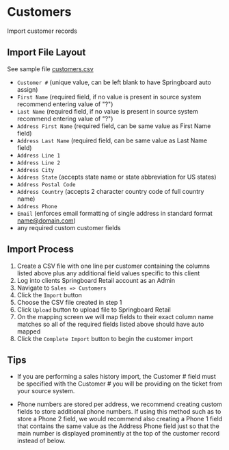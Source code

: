 # Customers
Import customer records


## Import File Layout
See sample file [customers.csv](../examples/customers.csv)

* `Customer #` (unique value, can be left blank to have Springboard auto assign)
* `First Name` (required field, if no value is present in source system recommend entering value of "?")
* `Last Name` (required field, if no value is present in source system recommend entering value of "?")
* `Address First Name` (required field, can be same value as First Name field)
* `Address Last Name` (required field, can be same value as Last Name field)
* `Address Line 1`
* `Address Line 2`
* `Address City`
* `Address State` (accepts state name or state abbreviation for US states)
* `Address Postal Code`
* `Address Country` (accepts 2 character country code of full country name)
* `Address Phone`
* `Email` (enforces email formatting of single address in standard format name@domain.com)
* any required custom customer fields


## Import Process
1. Create a CSV file with one line per customer containing the columns listed above plus any additional field values specific to this client
2. Log into clients Springboard Retail account as an Admin
3. Navigate to `Sales => Customers`
4. Click the `Import` button
5. Choose the CSV file created in step 1
6. Click `Upload` button to upload file to Springboard Retail
7. On the mapping screen we will map fields to their exact column name matches so all of the required fields listed above should have auto mapped
8. Click the `Complete Import` button to begin the customer import


## Tips
* If you are performing a sales history import, the Customer # field must be specified with the Customer # you will be providing on the ticket from your source system.

* Phone numbers are stored per address, we recommend creating custom fields to store additional phone numbers. If using this method such as to store a Phone 2 field, we would recommend also creating a Phone 1 field that contains the same value as the Address Phone field just so that the main number is displayed prominently at the top of the customer record instead of below.
